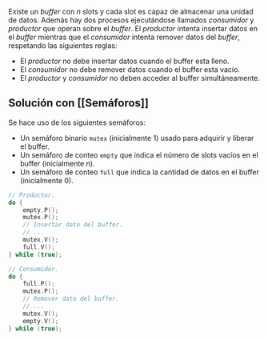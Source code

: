 Existe un *buffer* con $n$ slots y cada slot es capaz de almacenar una unidad de datos. Además hay dos procesos ejecutándose llamados *consumidor* y *productor* que operan sobre el *buffer*.
El *productor* intenta insertar datos en el *buffer* mientras que el *consumidor* intenta remover datos del *buffer*, respetando las siguientes reglas:
- El *productor* no debe insertar datos cuando el buffer esta lleno.
- El *consumidor* no debe remover datos cuando el buffer esta vacío.
- El *productor* y *consumidor* no deben acceder al buffer simultáneamente.

## Solución con [[Semáforos]]
Se hace uso de los siguientes semáforos:
- Un semáforo binario `mutex` (inicialmente 1) usado para adquirir y liberar el buffer.
- Un semáforo de conteo `empty` que indica el número de slots vacíos en el buffer (inicialmente $n$).
- Un semáforo de conteo `full` que indica la cantidad de datos en el buffer (inicialmente 0).

```c
// Productor.
do {
	empty.P();
	mutex.P();
	// Insertar dato del buffer.
	// ...
	mutex.V();
	full.V();
} while (true);

// Consumidor.
do {
	full.P();
	mutex.P();
	// Remover dato del buffer.
	// ...
	mutex.V();
	empty.V();
} while (true);
```

